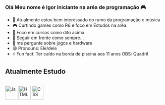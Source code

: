 ### Olá Meu nome é Igor iniciante na aréa de programação 🎮                                                                                        

<!--
**IgorcamposCODE/IgorcamposCODE** is a ✨ _special_ ✨ repository because its `README.md` (this file) appears on your GitHub profile.                 

Here are some ideas to get you started:
-->
- 🔭 Atualmente estou bem interessado no ramo da programação e música
- 🎮 Curtindo games como R6 e foco em Estudos na aréa 
- 📖 Foco em cursos como dito acima
- 🤔 Seguir em frente como sempre... 
- 💬 me pergunte sobre jogos e hardware
- 😄 Pronouns: Ele/dele
- ⚡ Fun fact: Ter caído na borda de piscina aos 11 anos OBS: Quadril 

## Atualmente Estudo  

<div style="display: inline_block"><br>
  <img align="center" alt="Js" height="45" width="39" src="https://cdn-icons-png.flaticon.com/128/136/136530.png">
  <img align="center" alt="HTML" height="45" width="39" src="https://cdn-icons-png.flaticon.com/128/136/136528.png">
  <img align="center" alt="CSS" height="45" width="39" src="https://cdn-icons-png.flaticon.com/128/136/136527.png">
</div>

